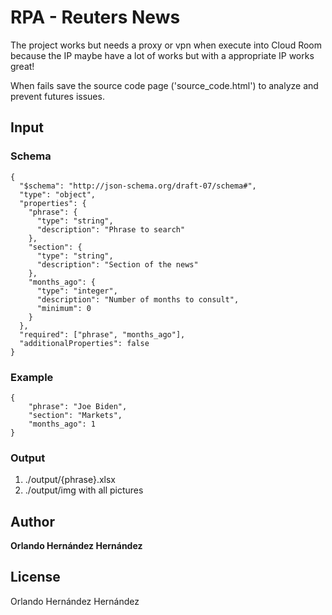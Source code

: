 # RPA - Reuters News
The project works but needs a proxy or vpn when execute into Cloud Room because the IP maybe have a lot of works but with a appropriate IP works great!

When fails save the source code page ('source_code.html') to analyze and prevent futures issues.

## Input

### Schema
```
{
  "$schema": "http://json-schema.org/draft-07/schema#",
  "type": "object",
  "properties": {
    "phrase": {
      "type": "string",
      "description": "Phrase to search"
    },
    "section": {
      "type": "string",
      "description": "Section of the news"
    },
    "months_ago": {
      "type": "integer",
      "description": "Number of months to consult",
      "minimum": 0
    }
  },
  "required": ["phrase", "months_ago"],
  "additionalProperties": false
}
```

### Example
```
{
    "phrase": "Joe Biden",
    "section": "Markets",
    "months_ago": 1
}
```

### Output
1. ./output/{phrase}.xlsx
2. ./output/img with all pictures

## Author
**Orlando Hernández Hernández**

## License
Orlando Hernández Hernández